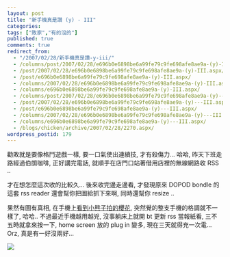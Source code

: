 ```yaml
---
layout: post
title: "新手機真是讚 (y) - III"
categories:
tags: ["敗家","有的沒的"]
published: true
comments: true
redirect_from:
  - "/2007/02/28/新手機真是讚-y-iii/"
  - /columns/post/2007/02/28/e696b0e6898be6a99fe79c9fe698afe8ae9a-(y)-III.aspx/
  - /post/2007/02/28/e696b0e6898be6a99fe79c9fe698afe8ae9a-(y)-III.aspx/
  - /post/e696b0e6898be6a99fe79c9fe698afe8ae9a-(y)-III.aspx/
  - /columns/2007/02/28/e696b0e6898be6a99fe79c9fe698afe8ae9a-(y)-III.aspx/
  - /columns/e696b0e6898be6a99fe79c9fe698afe8ae9a-(y)-III.aspx/
  - /columns/post/2007/02/28/e696b0e6898be6a99fe79c9fe698afe8ae9a-(y)---III.aspx/
  - /post/2007/02/28/e696b0e6898be6a99fe79c9fe698afe8ae9a-(y)---III.aspx/
  - /post/e696b0e6898be6a99fe79c9fe698afe8ae9a-(y)---III.aspx/
  - /columns/2007/02/28/e696b0e6898be6a99fe79c9fe698afe8ae9a-(y)---III.aspx/
  - /columns/e696b0e6898be6a99fe79c9fe698afe8ae9a-(y)---III.aspx/
  - /blogs/chicken/archive/2007/02/28/2270.aspx/
wordpress_postid: 179
---
```


勸敗就是要像格鬥遊戲一樣, 要一口氣使出連續技, 才有殺傷力... 哈哈, 昨天下班走路經過伯朗咖啡, 正好講完電話, 就順手在店門口站著借用店裡的無線網路收 RSS ..

才在想怎麼這次收的比較久... 後來收完邊走邊看, 才發現原來 DOPOD bondle 的這套 rss reader 還會幫你把圖給抓下來啊, 同時還幫你 resize ..

果然有圖有真相, 在手機上[看到小熊子拍的櫻花](http://michadel.chicken-house.net/blogs/michadel/archive/2007/02/26/40.aspx), 突然覺的整支手機的格調就不一樣了, 哈哈.. 不過最近手機越用越兇, 沒事躺床上就開 bt 更新 rss 當報紙看, 三不五時就拿來按一下, home screen 放的 plug in 變多, 現在三天就得充一次電... Orz, 真是有一好沒兩好...

![](/images/2007-02-28-new-phone-awesome-part-iii/45041.jpg)
